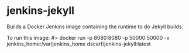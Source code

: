 # jenkins-jekyll
Builds a Docker Jenkins image containing the runtime to do Jekyll builds.

To run this image:
#> docker run -p 8080:8080 -p 50000:50000 -v jenkins_home:/var/jenkins_home  dscarf/jenkins-jekyll:latest

